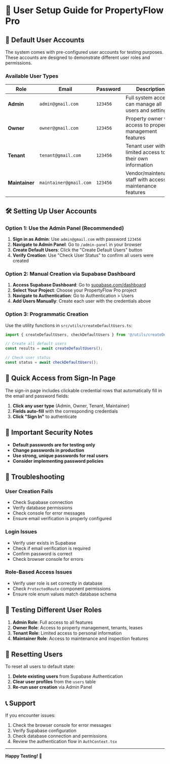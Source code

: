 # 🚀 User Setup Guide for PropertyFlow Pro

## 🔐 **Default User Accounts**

The system comes with pre-configured user accounts for testing purposes. These accounts are designed to demonstrate different user roles and permissions.

### **Available User Types**

| Role | Email | Password | Description |
|------|--------|----------|-------------|
| **Admin** | `admin@gmail.com` | `123456` | Full system access, can manage all users and settings |
| **Owner** | `owner@gmail.com` | `123456` | Property owner with access to property management features |
| **Tenant** | `tenant@gmail.com` | `123456` | Tenant user with limited access to their own information |
| **Maintainer** | `maintainer@gmail.com` | `123456` | Vendor/maintenance staff with access to maintenance features |

## 🛠️ **Setting Up User Accounts**

### **Option 1: Use the Admin Panel (Recommended)**

1. **Sign in as Admin**: Use `admin@gmail.com` with password `123456`
2. **Navigate to Admin Panel**: Go to `/admin-panel` in your browser
3. **Create Default Users**: Click the "Create Default Users" button
4. **Verify Creation**: Use "Check User Status" to confirm all users were created

### **Option 2: Manual Creation via Supabase Dashboard**

1. **Access Supabase Dashboard**: Go to [supabase.com/dashboard](https://supabase.com/dashboard)
2. **Select Your Project**: Choose your PropertyFlow Pro project
3. **Navigate to Authentication**: Go to Authentication > Users
4. **Add Users Manually**: Create each user with the credentials above

### **Option 3: Programmatic Creation**

Use the utility functions in `src/utils/createDefaultUsers.ts`:

```typescript
import { createDefaultUsers, checkDefaultUsers } from '@/utils/createDefaultUsers';

// Create all default users
const results = await createDefaultUsers();

// Check user status
const status = await checkDefaultUsers();
```

## 🔑 **Quick Access from Sign-In Page**

The sign-in page includes clickable credential rows that automatically fill in the email and password fields:

1. **Click any user type** (Admin, Owner, Tenant, Maintainer)
2. **Fields auto-fill** with the corresponding credentials
3. **Click "Sign In"** to authenticate

## 🚨 **Important Security Notes**

- **Default passwords are for testing only**
- **Change passwords in production**
- **Use strong, unique passwords for real users**
- **Consider implementing password policies**

## 🔧 **Troubleshooting**

### **User Creation Fails**

- Check Supabase connection
- Verify database permissions
- Check console for error messages
- Ensure email verification is properly configured

### **Login Issues**

- Verify user exists in Supabase
- Check if email verification is required
- Confirm password is correct
- Check browser console for errors

### **Role-Based Access Issues**

- Verify user role is set correctly in database
- Check `ProtectedRoute` component permissions
- Ensure role enum values match database schema

## 📱 **Testing Different User Roles**

1. **Admin Role**: Full access to all features
2. **Owner Role**: Access to property management, tenants, leases
3. **Tenant Role**: Limited access to personal information
4. **Maintainer Role**: Access to maintenance and inspection features

## 🔄 **Resetting Users**

To reset all users to default state:

1. **Delete existing users** from Supabase Authentication
2. **Clear user profiles** from the `users` table
3. **Re-run user creation** via Admin Panel

## 📞 **Support**

If you encounter issues:

1. Check the browser console for error messages
2. Verify Supabase configuration
3. Check database connection and permissions
4. Review the authentication flow in `AuthContext.tsx`

---

**Happy Testing! 🎉**
